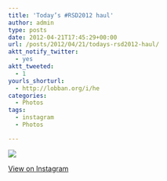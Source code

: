 ```yaml
---
title: 'Today’s #RSD2012 haul'
author: admin
type: posts
date: 2012-04-21T17:45:29+00:00
url: /posts/2012/04/21/todays-rsd2012-haul/
aktt_notify_twitter:
  - yes
aktt_tweeted:
  - 1
yourls_shorturl:
  - http://lobban.org/i/he
categories:
  - Photos
tags:
  - instagram
  - Photos

---
```

![][1]

[View on Instagram][2]

 [1]: http://lobban.org/wp-content/uploads/HLIC/4de87b4477b45f818192972e3b46ff32.jpg
 [2]: http://instagr.am/p/JsMCsmqlhk/
